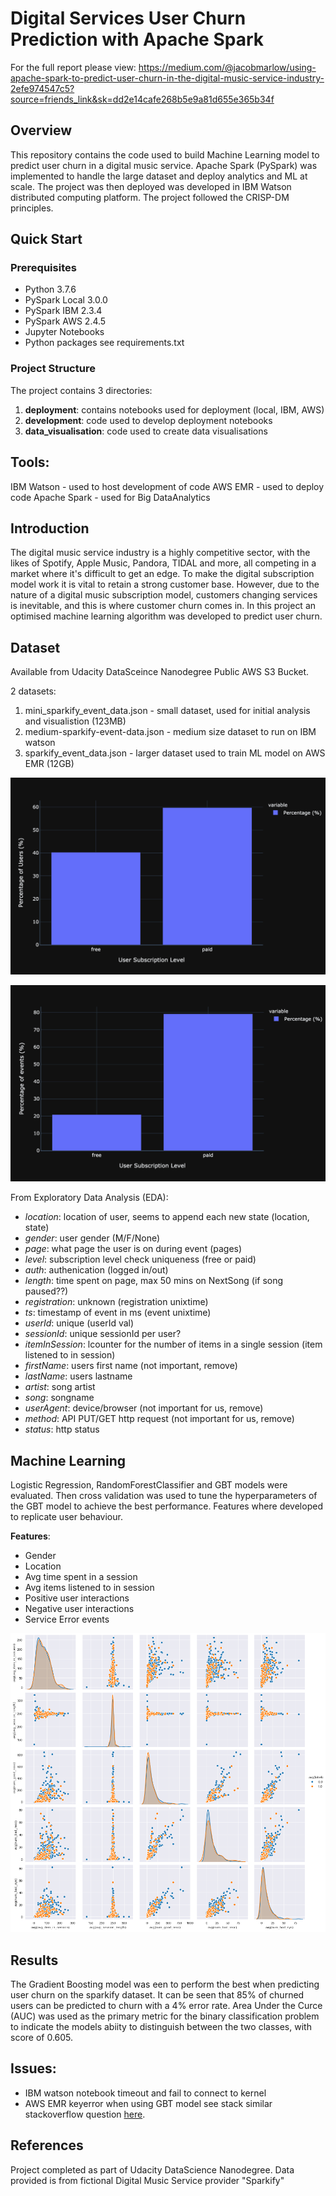 # Digital Services User Churn Prediction with Apache Spark

For the full report please view: 
https://medium.com/@jacobmarlow/using-apache-spark-to-predict-user-churn-in-the-digital-music-service-industry-2efe974547c5?source=friends_link&sk=dd2e14cafe268b5e9a81d655e365b34f

## Overview
This repository contains the code used to build Machine Learning model to predict user churn in a digital music service. Apache Spark (PySpark) was implemented to handle the large dataset and deploy analytics and ML at scale. The project was then deployed was developed in IBM Watson distributed computing platform. The project followed the CRISP-DM principles.

## Quick Start
### Prerequisites
- Python 3.7.6
- PySpark Local 3.0.0
- PySpark IBM  2.3.4
- PySpark AWS 2.4.5
- Jupyter Notebooks
- Python packages see requirements.txt

### Project Structure
The project contains 3 directories:
1. **deployment**: contains notebooks used for deployment (local, IBM, AWS)
2. **development**: code used to develop deployment notebooks
3. **data_visualisation**: code used to create data visualisations

## Tools:
IBM Watson - used to host development of code
AWS EMR - used to deploy code
Apache Spark - used for Big DataAnalytics

## Introduction
The digital music service industry is a highly competitive sector, with the likes of Spotify, Apple Music, Pandora, TIDAL and more, all competing in a market where it's difficult to get an edge. To make the digital subscription model work it is vital to retain a strong customer base. However, due to the nature of a digital music subscription model, customers changing services is inevitable, and this is where customer churn comes in. In this project an optimised machine learning algorithm was developed to predict user churn.

## Dataset
Available from Udacity DataSceince Nanodegree Public AWS S3 Bucket.

2 datasets:
1. mini_sparkify_event_data.json - small dataset, used for initial analysis and visualistion (123MB)
2. medium-sparkify-event-data.json - medium size dataset to run on IBM watson
3. sparkify_event_data.json - larger dataset used to train ML model on AWS EMR (12GB)

![user subscription](/readme_images/user_subscription.png)

![event subscription](/readme_images/event_subscriptions.png)


From Exploratory Data Analysis (EDA):
- *location*: location of user, seems to append each new state (location, state)
- *gender*: user gender (M/F/None)
- *page*: what page the user is on during event (pages)
- *level*: subscription level check uniqueness (free or paid)
- *auth*: authenication (logged in/out)
- *length*: time spent on page, max 50 mins on NextSong (if song paused??)
- *registration*: unknown (registration unixtime)
- *ts*: timestamp of event in ms (event unixtime)
- *userId*: unique (userId val)
- *sessionId*: unique sessionId per user?
- *itemInSession*: lcounter for the number of items in a single session (item listened to in session)
- *firstName*: users first name (not important, remove)
- *lastName*: users lastname
- *artist*: song artist
- *song*: songname
- *userAgent*: device/browser (not important for us, remove)
- *method*: API PUT/GET http request (not important for us, remove)
- *status*: http status

## Machine Learning
Logistic Regression, RandomForestClassifier and GBT models were evaluated. Then cross validation was used to tune the hyperparameters of the GBT model to achieve the best performance. Features where developed to replicate user behaviour.

**Features**:
- Gender
- Location
- Avg time spent in a session
- Avg items listened to in session
- Positive user interactions
- Negative user interactions
- Service Error events

![features](/readme_images/sns_plot.png)


## Results 
The Gradient Boosting model was een to perform the best when predicting user churn on the sparkify dataset. It can be seen that 85% of churned users can be predicted to churn with a 4% error rate. Area Under the Curce (AUC) was used as the primary metric for the binary classification problem to indicate the models abiity to distinguish between the two classes, with score of 0.605.


## Issues:
- IBM watson notebook timeout and fail to connect to kernel
- AWS EMR keyerror when using GBT model see stack similar stackoverflow question [here](https://stackoverflow.com/questions/58910023/keyerror-when-training-a-model-with-pyspark-ml-on-aws-emr-with-data-from-s3-buck_).

## References
Project completed as part of Udacity DataScience Nanodegree.
Data provided is from fictional Digital Music Service provider "Sparkify"





